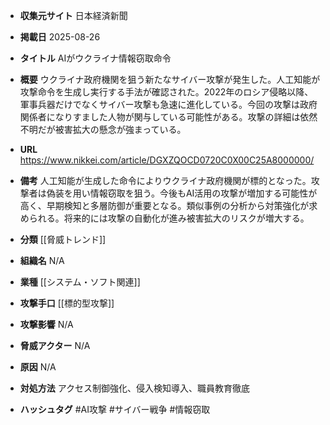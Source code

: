 - **収集元サイト**
日本経済新聞

- **掲載日**
2025-08-26

- **タイトル**
AIがウクライナ情報窃取命令

- **概要**
ウクライナ政府機関を狙う新たなサイバー攻撃が発生した。人工知能が攻撃命令を生成し実行する手法が確認された。2022年のロシア侵略以降、軍事兵器だけでなくサイバー攻撃も急速に進化している。今回の攻撃は政府関係者になりすました人物が関与している可能性がある。攻撃の詳細は依然不明だが被害拡大の懸念が強まっている。

- **URL**
https://www.nikkei.com/article/DGXZQOCD0720C0X00C25A8000000/

- **備考**
人工知能が生成した命令によりウクライナ政府機関が標的となった。攻撃者は偽装を用い情報窃取を狙う。今後もAI活用の攻撃が増加する可能性が高く、早期検知と多層防御が重要となる。類似事例の分析から対策強化が求められる。将来的には攻撃の自動化が進み被害拡大のリスクが増大する。

- **分類**
[[脅威トレンド]]

- **組織名**
N/A

- **業種**
[[システム・ソフト関連]]

- **攻撃手口**
[[標的型攻撃]]

- **攻撃影響**
N/A

- **脅威アクター**
N/A

- **原因**
N/A

- **対処方法**
アクセス制御強化、侵入検知導入、職員教育徹底

- **ハッシュタグ**
#AI攻撃 #サイバー戦争 #情報窃取
